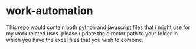 # work-automation
This repo would contain both python and javascript files that i might use for my work related uses.
please update the director path to your folder in which you have the excel files that you wish to combine.
